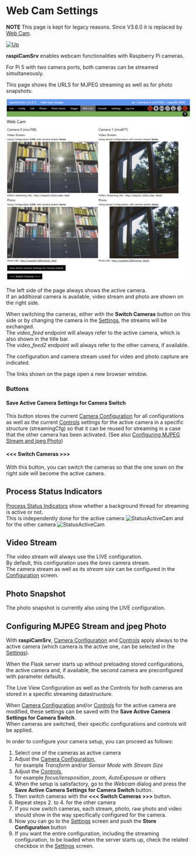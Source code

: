 # Web Cam Settings

**NOTE** This page is kept for legacy reasons. Since V3.6.0 it is replaced by [Web Cam](./CamWebcam.md).

[![Up](img/goup.gif)](./UserGuide.md)

**raspiCamSrv** enables webcam functionalities with Raspberry Pi cameras.

For Pi 5 with two camera ports, both cameras can be streamed simultaneously.

This page shows the URLS for MJPEG streaming as well as for photo snapshots:

![Webcam](./img/Webcam2.jpg)

The left side of the page always shows the active camera.   
If an additional camera is available, video stream and photo are shown on the right side.

When switching the cameras, either with the **Switch Cameras** button on this side or by changing the camera in the [Settings](./Settings.md#switching-the-active-camera), the streams will be exchanged.   
The *video_feed* endpoint will always refer to the active camera, which is also shown in the title bar.    
The *video_feed2* endpoint will always refer to the other camera, if available.

The configuration and camera stream used for video and photo capture are indicated.

The links shown on the page open a new browser window.

### Buttons

#### Save Active Camera Settings for Camera Switch

This button stores the current [Camera Configuration](./Configuration.md) for all configurations as well as the current [Controls](./CameraControls.md) settings for the active camera in a specific structure (streamingCfg) so that it can be reused for streaming in a case that the other camera has been activated. (See also [Configuring MJPEG Stream and jpeg Photo](#configuring-mjpeg-stream-and-jpeg-photo))


#### <<< Switch Cameras >>>

With this button, you can switch the cameras so that the one sown on the right side will become the active camera.

## Process Status Indicators

[Process Status Indicators](./UserGuide.md#process-status-indicators) show whether a background thread for streaming is active or not.   
This is independently done for the active camera  ![StatusActiveCam](./img/ProcessIndicatorLiveActive.jpg) and for the other camera ![StatusActiveCam](./img/ProcessIndicatorLive2Active.jpg)


## Video Stream

The video stream will always use the LIVE configuration.   
By default, this configuration uses the *lores* camera stream.   
The camera stream as well as its *stream size* can be configured in the [Configuration](./Configuration.md) screen.

## Photo Snapshot

The photo snapshot is currently also using the LIVE configuration.

## Configuring MJPEG Stream and jpeg Photo

With **raspiCamSrv**, [Camera Configuration](./Configuration.md) and [Controls](./CameraControls.md) apply always to the active camera (which camera is the active one, can be selected in the [Settings](./Settings.md)).

When the Flask server starts up without preloading stored configurations, the active camera and, if available, the second camera are preconfigured with parameter defaults.

The Live View Configuration as well as the Controls for both cameras are stored in a specific streaming datastructure.

When [Camera Configuration](./Configuration.md) and/or [Controls](./CameraControls.md) for the active camera are modified, these settings can be saved with the **Save Active Camera Settings for Camera Switch**.   
When cameras are switched, their specific configurations and controls will be applied.

In order to configure your camera setup, you can proceed as follows:

1. Select one of the cameras as active camera
2. Adjust the [Camera Configuration](./Configuration.md),    
for example *Transform* and/or *Sensor Mode* with *Stream Size*
3. Adjust the [Controls](./CameraControls.md),    
for example *focus*/*lensposition*, *zoom*, *AutoExposure* or others
4. When the setup is satisfactory, go to the *Webcam* dialog and press the **Save Active Camera Settings for Camera Switch** button.
5. Then switch cameras with the **<<< Switch Cameras >>>** button.
6. Repeat steps 2. to 4. for the other camera
7. If you now switch cameras, each stream, photo, raw photo and video should show in the way specifically configured for the camera.
8. Now you can go to the [Settings](./Settings.md) screen and push the **Store Configuration** button
9. If you want the entire configuration, including the streaming configuration, to be loaded when the server starts up, check the related checkbox in the [Settings](./Settings.md) screen.


